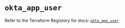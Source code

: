 # `okta_app_user`

Refer to the Terraform Registory for docs: [`okta_app_user`](https://registry.terraform.io/providers/okta/okta/4.6.3/docs/resources/app_user).
